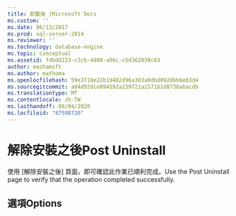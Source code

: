 ```yaml
---
title: 卸載後 |Microsoft Docs
ms.custom: ''
ms.date: 06/13/2017
ms.prod: sql-server-2014
ms.reviewer: ''
ms.technology: database-engine
ms.topic: conceptual
ms.assetid: fdbdd223-c3cb-4d88-a96c-c5d362030c83
author: mashamsft
ms.author: mathoma
ms.openlocfilehash: 59e3718e22b19482d96a303a0dbd09206b6e63d4
ms.sourcegitcommit: ad4d92dce894592a259721a1571b1d8736abacdb
ms.translationtype: MT
ms.contentlocale: zh-TW
ms.lasthandoff: 08/04/2020
ms.locfileid: "87598720"
---
```

# <a name="post-uninstall"></a><span data-ttu-id="17f63-102">解除安裝之後</span><span class="sxs-lookup"><span data-stu-id="17f63-102">Post Uninstall</span></span>
  <span data-ttu-id="17f63-103">使用 [解除安裝之後] 頁面，即可確認此作業已順利完成。</span><span class="sxs-lookup"><span data-stu-id="17f63-103">Use the Post Uninstall page to verify that the operation completed successfully.</span></span>  
  
## <a name="options"></a><span data-ttu-id="17f63-104">選項</span><span class="sxs-lookup"><span data-stu-id="17f63-104">Options</span></span>  
  
